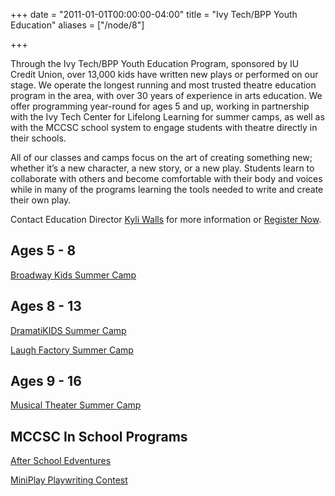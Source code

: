 +++
date = "2011-01-01T00:00:00-04:00"
title = "Ivy Tech/BPP Youth Education"
aliases = ["/node/8"]

+++

Through the Ivy Tech/BPP Youth Education Program, sponsored by IU Credit Union, over 13,000 kids have written new plays or performed on our stage. We operate the longest running and most trusted theatre education program in the area, with over 30 years of experience in arts education. We offer programming year-round for ages 5 and up, working in partnership with the Ivy Tech Center for Lifelong Learning for summer camps, as well as with the MCCSC school system to engage students with theatre directly in their schools.

All of our classes and camps focus on the art of creating something new; whether it’s a new character, a new story, or a new play. Students learn to collaborate with others and become comfortable with their body and voices while in many of the programs learning the tools needed to write and create their own play.

Contact Education Director [Kyli Walls](mailto:education@newplays.org) for more information or [Register Now](http://services.bloomington.ivytech.edu/cll_local/cll_registration_form.html).


## Ages 5 - 8

[Broadway Kids Summer Camp](broadway-kids)

## Ages 8 - 13

[DramatiKIDS Summer Camp](dramatikids)

[Laugh Factory Summer Camp](laugh-factory)

## Ages 9 - 16

[Musical Theater Summer Camp](musical-theater-camp)

## MCCSC In School Programs

[After School Edventures](after-school-edventures)

[MiniPlay Playwriting Contest](miniplay-playwriting-contest)
